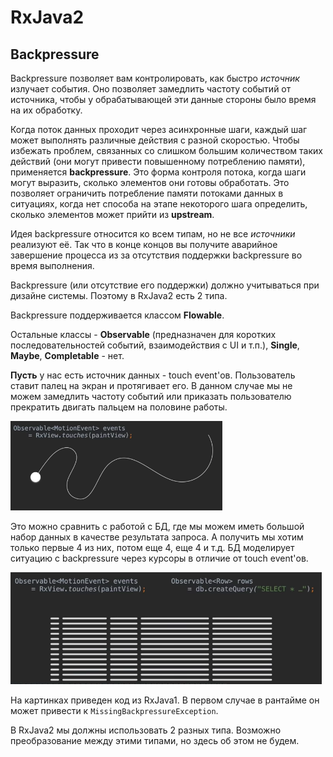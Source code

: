 # RxJava2

## Backpressure

Backpressure позволяет вам контролировать, как быстро _источник_ излучает события. Оно позволяет замедлить частоту событий от источника, чтобы у обрабатывающей эти данные стороны было время на их обработку.

Когда поток данных проходит через асинхронные шаги, каждый шаг может выполнять различные действия с разной скоростью. Чтобы избежать проблем, связанных со слишком большим количеством таких действий (они могут привести повышенному потреблению памяти), применяется __backpressure__. Это форма контроля потока, когда шаги могут выразить, сколько элементов они готовы обработать. Это позволяет ограничить потребление памяти потоками данных в ситуациях, когда нет способа на этапе некоторого шага определить, сколько элементов может прийти из __upstream__.


Идея backpressure относится ко всем типам, но не все _источники_ реализуют её. Так что в конце концов вы получите аварийное завершение процесса из за отсутствия поддержки backpressure во время выполнения.

Backpressure (или отсутствие его поддержки) должно учитываться при дизайне системы. Поэтому в RxJava2 есть 2 типа.


Backpressure поддерживается классом __Flowable__. 

Остальные классы - __Observable__ (предназначен для коротких последовательностей событий, взаимодействия с UI и т.п.), __Single__, __Maybe__, __Completable__ - нет.

__Пусть__ у нас есть источник данных - touch event'ов. Пользователь ставит палец на экран и протягивает его. В данном случае мы не можем замедлить частоту событий или приказать пользователю прекратить двигать пальцем на половине работы. 


![img alt](images/backpressure-touchevents.png "")

Это можно сравнить с работой с БД, где мы можем иметь большой набор данных в качестве результата запроса. А получить мы хотим только первые 4 из них, потом еще 4, еще 4 и т.д. БД моделирует ситуацию с backpressure через курсоры в отличие от touch event'ов.

![img alt](images/backpressure-db.png "")

На картинках приведен код из RxJava1. В первом случае в рантайме он может привести к `MissingBackpressureException`.

В RxJava2 мы должны использовать 2 разных типа. Возможно преобразование между этими типами, но здесь об этом не будем.

